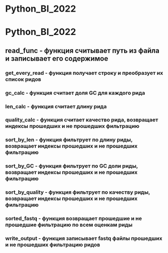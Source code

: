 # Python_BI_2022

# Python_BI_2022


## read_func - функция считывает путь из файла и записывает его содержимое 

### get_every_read - функция получает строку и преобразует их список ридов 


### gc_calc - функция считает доля GC для каждого рида 


###  len_calc - функция считает длину рида

### quality_calc  - функция считает качество рида, возвращает индексы прошедших и не прошедших фильтрацию  


### sort_by_len - функция фильтрует по длину риды, возвращает индексы прошедших и не прошедших фильтрацию  


### sort_by_GC - функция фильтрует по GC доли риды, возвращает индексы прошедших и не прошедших фильтрацию

### sort_by_quality - функция фильтрует по качеству риды, возвращает индексы прошедших и не прошедших фильтрацию

### sorted_fastq - функция возвращает прошедшие и не прошедшие фильтрацию по всем оценкам риды 

### write_output - функция записывает fastq файлы  прошедших и не прошедших фильтрацию ридов
